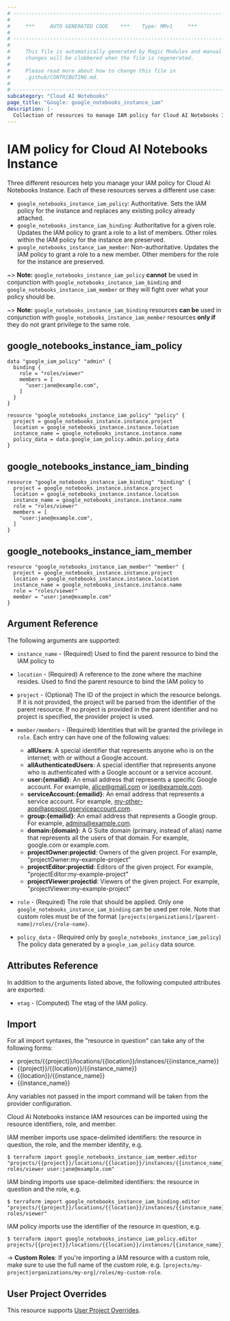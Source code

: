 ```yaml
---
# ----------------------------------------------------------------------------
#
#     ***     AUTO GENERATED CODE    ***    Type: MMv1     ***
#
# ----------------------------------------------------------------------------
#
#     This file is automatically generated by Magic Modules and manual
#     changes will be clobbered when the file is regenerated.
#
#     Please read more about how to change this file in
#     .github/CONTRIBUTING.md.
#
# ----------------------------------------------------------------------------
subcategory: "Cloud AI Notebooks"
page_title: "Google: google_notebooks_instance_iam"
description: |-
  Collection of resources to manage IAM policy for Cloud AI Notebooks Instance
---
```


# IAM policy for Cloud AI Notebooks Instance
Three different resources help you manage your IAM policy for Cloud AI Notebooks Instance. Each of these resources serves a different use case:

* `google_notebooks_instance_iam_policy`: Authoritative. Sets the IAM policy for the instance and replaces any existing policy already attached.
* `google_notebooks_instance_iam_binding`: Authoritative for a given role. Updates the IAM policy to grant a role to a list of members. Other roles within the IAM policy for the instance are preserved.
* `google_notebooks_instance_iam_member`: Non-authoritative. Updates the IAM policy to grant a role to a new member. Other members for the role for the instance are preserved.

~> **Note:** `google_notebooks_instance_iam_policy` **cannot** be used in conjunction with `google_notebooks_instance_iam_binding` and `google_notebooks_instance_iam_member` or they will fight over what your policy should be.

~> **Note:** `google_notebooks_instance_iam_binding` resources **can be** used in conjunction with `google_notebooks_instance_iam_member` resources **only if** they do not grant privilege to the same role.




## google\_notebooks\_instance\_iam\_policy

```hcl
data "google_iam_policy" "admin" {
  binding {
    role = "roles/viewer"
    members = [
      "user:jane@example.com",
    ]
  }
}

resource "google_notebooks_instance_iam_policy" "policy" {
  project = google_notebooks_instance.instance.project
  location = google_notebooks_instance.instance.location
  instance_name = google_notebooks_instance.instance.name
  policy_data = data.google_iam_policy.admin.policy_data
}
```

## google\_notebooks\_instance\_iam\_binding

```hcl
resource "google_notebooks_instance_iam_binding" "binding" {
  project = google_notebooks_instance.instance.project
  location = google_notebooks_instance.instance.location
  instance_name = google_notebooks_instance.instance.name
  role = "roles/viewer"
  members = [
    "user:jane@example.com",
  ]
}
```

## google\_notebooks\_instance\_iam\_member

```hcl
resource "google_notebooks_instance_iam_member" "member" {
  project = google_notebooks_instance.instance.project
  location = google_notebooks_instance.instance.location
  instance_name = google_notebooks_instance.instance.name
  role = "roles/viewer"
  member = "user:jane@example.com"
}
```

## Argument Reference

The following arguments are supported:

* `instance_name` - (Required) Used to find the parent resource to bind the IAM policy to
* `location` - (Required) A reference to the zone where the machine resides. Used to find the parent resource to bind the IAM policy to

* `project` - (Optional) The ID of the project in which the resource belongs.
    If it is not provided, the project will be parsed from the identifier of the parent resource. If no project is provided in the parent identifier and no project is specified, the provider project is used.

* `member/members` - (Required) Identities that will be granted the privilege in `role`.
  Each entry can have one of the following values:
  * **allUsers**: A special identifier that represents anyone who is on the internet; with or without a Google account.
  * **allAuthenticatedUsers**: A special identifier that represents anyone who is authenticated with a Google account or a service account.
  * **user:{emailid}**: An email address that represents a specific Google account. For example, alice@gmail.com or joe@example.com.
  * **serviceAccount:{emailid}**: An email address that represents a service account. For example, my-other-app@appspot.gserviceaccount.com.
  * **group:{emailid}**: An email address that represents a Google group. For example, admins@example.com.
  * **domain:{domain}**: A G Suite domain (primary, instead of alias) name that represents all the users of that domain. For example, google.com or example.com.
  * **projectOwner:projectid**: Owners of the given project. For example, "projectOwner:my-example-project"
  * **projectEditor:projectid**: Editors of the given project. For example, "projectEditor:my-example-project"
  * **projectViewer:projectid**: Viewers of the given project. For example, "projectViewer:my-example-project"

* `role` - (Required) The role that should be applied. Only one
    `google_notebooks_instance_iam_binding` can be used per role. Note that custom roles must be of the format
    `[projects|organizations]/{parent-name}/roles/{role-name}`.

* `policy_data` - (Required only by `google_notebooks_instance_iam_policy`) The policy data generated by
  a `google_iam_policy` data source.

## Attributes Reference

In addition to the arguments listed above, the following computed attributes are
exported:

* `etag` - (Computed) The etag of the IAM policy.

## Import

For all import syntaxes, the "resource in question" can take any of the following forms:

* projects/{{project}}/locations/{{location}}/instances/{{instance_name}}
* {{project}}/{{location}}/{{instance_name}}
* {{location}}/{{instance_name}}
* {{instance_name}}

Any variables not passed in the import command will be taken from the provider configuration.

Cloud AI Notebooks instance IAM resources can be imported using the resource identifiers, role, and member.

IAM member imports use space-delimited identifiers: the resource in question, the role, and the member identity, e.g.
```
$ terraform import google_notebooks_instance_iam_member.editor "projects/{{project}}/locations/{{location}}/instances/{{instance_name}} roles/viewer user:jane@example.com"
```

IAM binding imports use space-delimited identifiers: the resource in question and the role, e.g.
```
$ terraform import google_notebooks_instance_iam_binding.editor "projects/{{project}}/locations/{{location}}/instances/{{instance_name}} roles/viewer"
```

IAM policy imports use the identifier of the resource in question, e.g.
```
$ terraform import google_notebooks_instance_iam_policy.editor projects/{{project}}/locations/{{location}}/instances/{{instance_name}}
```

-> **Custom Roles**: If you're importing a IAM resource with a custom role, make sure to use the
 full name of the custom role, e.g. `[projects/my-project|organizations/my-org]/roles/my-custom-role`.

## User Project Overrides

This resource supports [User Project Overrides](https://registry.terraform.io/providers/hashicorp/google/latest/docs/guides/provider_reference#user_project_override).
